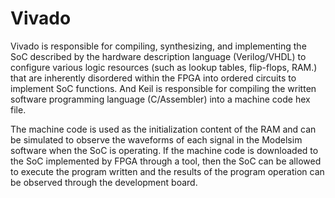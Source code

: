 # Vivado

Vivado is responsible for compiling, synthesizing, and implementing the SoC described by the hardware description language (Verilog/VHDL) to configure various logic resources (such as lookup tables, flip-flops, RAM.) that are inherently disordered within the FPGA into ordered circuits to implement SoC functions. And Keil is responsible for compiling the written software programming language (C/Assembler) into a machine code hex file. 

The machine code is used as the initialization content of the RAM and can be simulated to observe the waveforms of each signal in the Modelsim software when the SoC is operating. If the machine code is downloaded to the SoC implemented by FPGA through a tool, then the SoC can be allowed to execute the program written and the results of the program operation can be observed through the development board.

